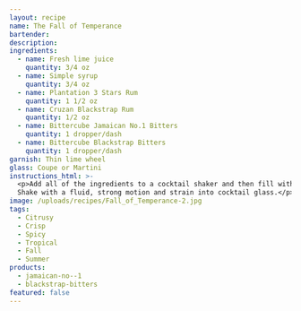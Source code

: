 ```yaml
---
layout: recipe
name: The Fall of Temperance
bartender:
description:
ingredients:
  - name: Fresh lime juice
    quantity: 3/4 oz
  - name: Simple syrup
    quantity: 3/4 oz
  - name: Plantation 3 Stars Rum
    quantity: 1 1/2 oz
  - name: Cruzan Blackstrap Rum
    quantity: 1/2 oz
  - name: Bittercube Jamaican No.1 Bitters
    quantity: 1 dropper/dash
  - name: Bittercube Blackstrap Bitters
    quantity: 1 dropper/dash
garnish: Thin lime wheel
glass: Coupe or Martini
instructions_html: >-
  <p>Add all of the ingredients to a cocktail shaker and then fill with ice.
  Shake with a fluid, strong motion and strain into cocktail glass.</p>
image: /uploads/recipes/Fall_of_Temperance-2.jpg
tags:
  - Citrusy
  - Crisp
  - Spicy
  - Tropical
  - Fall
  - Summer
products:
  - jamaican-no--1
  - blackstrap-bitters
featured: false
---
```



